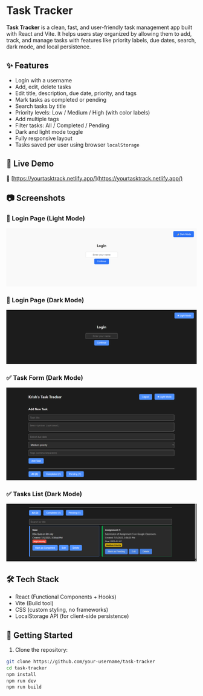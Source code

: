 # Task Tracker

**Task Tracker** is a clean, fast, and user-friendly task management app built with React and Vite. It helps users stay organized by allowing them to add, track, and manage tasks with features like priority labels, due dates, search, dark mode, and local persistence.

## ✨ Features

- Login with a username
- Add, edit, delete tasks
- Edit title, description, due date, priority, and tags
- Mark tasks as completed or pending
- Search tasks by title
- Priority levels: Low / Medium / High (with color labels)
- Add multiple tags
- Filter tasks: All / Completed / Pending
- Dark and light mode toggle
- Fully responsive layout
- Tasks saved per user using browser `localStorage`

## 🚀 Live Demo

🔗 [https://yourtasktrack.netlify.app/](https://yourtasktrack.netlify.app/)

## 📷 Screenshots

### 🔐 Login Page (Light Mode)
![Login Light](screenshots/LoginPage(Light).png)

### 🌙 Login Page (Dark Mode)
![Login Dark](screenshots/LoginPage(Dark).png)

### ✅ Task Form (Dark Mode)
![Task Form](screenshots/TaskForm(Dark).png)

### ✅ Tasks List (Dark Mode)
![Tasks List](screenshots/Tasks(Dark).png)

## 🛠️ Tech Stack

- React (Functional Components + Hooks)
- Vite (Build tool)
- CSS (custom styling, no frameworks)
- LocalStorage API (for client-side persistence)

## 🧩 Getting Started

1. Clone the repository:

```bash
git clone https://github.com/your-username/task-tracker
cd task-tracker
npm install
npm run dev
npm run build

